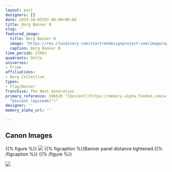 ```yaml
---
layout: post
designers: []
date: 2019-10-05T07:00:00+00:00
title: Borg Banner B
slug: ''
featured_image:
  title: Borg Banner B
  image: "https://res.cloudinary.com/startrekdesignproject-com/image/upload/v1570318609/BorgBannerB.png"
  caption: Borg Banner B
time_period: 2300s
quadrants: Delta
universes:
- Prime
affiliations:
- Borg Collective
types:
- Flag/Banner
franchise: The Next Generation
primary_reference: S06E26 "[Descent](https://memory-alpha.fandom.com/wiki/Descent
  "Descent (episode)")"
designer: ''
memory_alpha_url: ''

---
```

## Canon Images

{{% figure %}}
![](https://res.cloudinary.com/startrekdesignproject-com/image/upload/v1570318609/BorgBannerB_TNG6x26-1.jpg) {{% figcaption %}}Banner panel distance tightened.{{% /figcaption %}} {{% /figure %}}

![](https://res.cloudinary.com/startrekdesignproject-com/image/upload/v1570318609/BorgBannerB_TNG6x26-3.jpg)